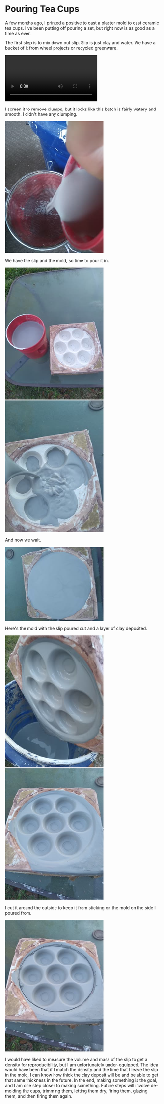 # Pouring Tea Cups
A few months ago, I printed a positive to cast a plaster mold to cast ceramic tea cups. I've been putting off pouring a set, but right now is as good as a time as ever.

The first step is to mix down out slip. Slip is just clay and water. We have a bucket of it from wheel projects or recycled greenware.

![1](1.mov)

I screen it to remove clumps, but it looks like this batch is fairly watery and smooth. I didn't have any clumping.

![2](/media/2.jpg)

We have the slip and the mold, so time to pour it in.

![3](/media/3.jpg)
![4](/media/4.jpg)

And now we wait.

![5](/media/5.jpg)

Here's the mold with the slip poured out and a layer of clay deposited.

![6](/media/6.jpg)
![7](/media/7.jpg)

I cut it around the outside to keep it from sticking on the mold on the side I poured from.

![8](/media/8.jpg)

I would have liked to measure the volume and mass of the slip to get a density for reproducibility, but I am unfortunately under-equipped. The idea would have been that if I match the density and the time that I leave the slip in the mold, I can know how thick the clay deposit will be and be able to get that same thickness in the future. In the end, making something is the goal, and I am one step closer to making something. Future steps will involve de-molding the cups, trimming them, letting them dry, firing them, glazing them, and then firing them again.